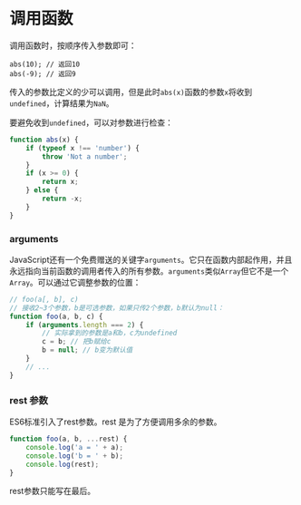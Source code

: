 # 调用函数

调用函数时，按顺序传入参数即可：

```
abs(10); // 返回10
abs(-9); // 返回9
```

传入的参数比定义的少可以调用，但是此时`abs(x)`函数的参数`x`将收到`undefined`，计算结果为`NaN`。

要避免收到`undefined`，可以对参数进行检查：

```js
function abs(x) {
    if (typeof x !== 'number') {
        throw 'Not a number';
    }
    if (x >= 0) {
        return x;
    } else {
        return -x;
    }
}
```

### arguments

JavaScript还有一个免费赠送的关键字`arguments`。它只在函数内部起作用，并且永远指向当前函数的调用者传入的所有参数。`arguments`类似`Array`但它不是一个`Array`。可以通过它调整参数的位置：

```js
// foo(a[, b], c)
// 接收2~3个参数，b是可选参数，如果只传2个参数，b默认为null：
function foo(a, b, c) {
    if (arguments.length === 2) {
        // 实际拿到的参数是a和b，c为undefined
        c = b; // 把b赋给c
        b = null; // b变为默认值
    }
    // ...
}
```

### rest 参数

ES6标准引入了rest参数。rest 是为了方便调用多余的参数。

```js
function foo(a, b, ...rest) {
    console.log('a = ' + a);
    console.log('b = ' + b);
    console.log(rest);
}
```

rest参数只能写在最后。

